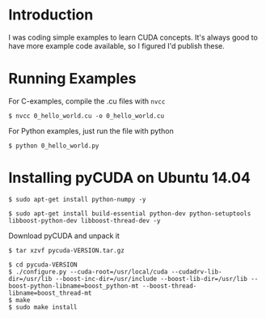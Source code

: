 # Introduction

I was coding simple examples to learn CUDA concepts. It's always good to have
more example code available, so I figured I'd publish these.

# Running Examples

For C-examples, compile the .cu files with `nvcc`

`$ nvcc 0_hello_world.cu -o 0_hello_world.cu`

For Python examples, just run the file with python

`$ python 0_hello_world.py`

# Installing pyCUDA on Ubuntu 14.04


`$ sudo apt-get install python-numpy -y`

`$ sudo apt-get install build-essential python-dev python-setuptools libboost-python-dev libboost-thread-dev -y`

Download pyCUDA and unpack it

`$ tar xzvf pycuda-VERSION.tar.gz`

```
$ cd pycuda-VERSION
$ ./configure.py --cuda-root=/usr/local/cuda --cudadrv-lib-dir=/usr/lib --boost-inc-dir=/usr/include --boost-lib-dir=/usr/lib --boost-python-libname=boost_python-mt --boost-thread-libname=boost_thread-mt
$ make
$ sudo make install
```
